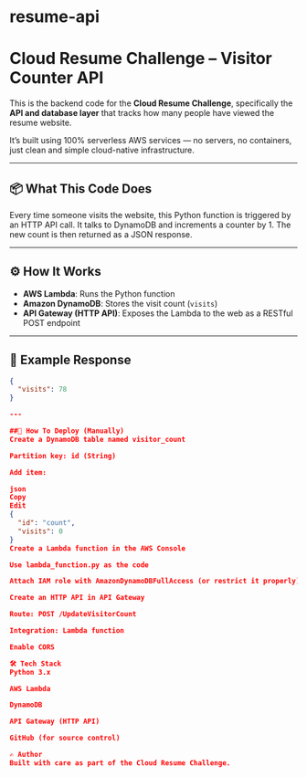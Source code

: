 # resume-api
# Cloud Resume Challenge – Visitor Counter API

This is the backend code for the **Cloud Resume Challenge**, specifically the **API and database layer** that tracks how many people have viewed the resume website.

It’s built using 100% serverless AWS services — no servers, no containers, just clean and simple cloud-native infrastructure.

---

## 📦 What This Code Does

Every time someone visits the website, this Python function is triggered by an HTTP API call. It talks to DynamoDB and increments a counter by 1. The new count is then returned as a JSON response.

---

## ⚙️ How It Works

- **AWS Lambda**: Runs the Python function
- **Amazon DynamoDB**: Stores the visit count (`visits`)
- **API Gateway (HTTP API)**: Exposes the Lambda to the web as a RESTful POST endpoint

---

## 🧪 Example Response

```json
{
  "visits": 78
}

---

##🚀 How To Deploy (Manually)
Create a DynamoDB table named visitor_count

Partition key: id (String)

Add item:

json
Copy
Edit
{
  "id": "count",
  "visits": 0
}
Create a Lambda function in the AWS Console

Use lambda_function.py as the code

Attach IAM role with AmazonDynamoDBFullAccess (or restrict it properly)

Create an HTTP API in API Gateway

Route: POST /UpdateVisitorCount

Integration: Lambda function

Enable CORS

🛠 Tech Stack
Python 3.x

AWS Lambda

DynamoDB

API Gateway (HTTP API)

GitHub (for source control)

✍️ Author
Built with care as part of the Cloud Resume Challenge.
